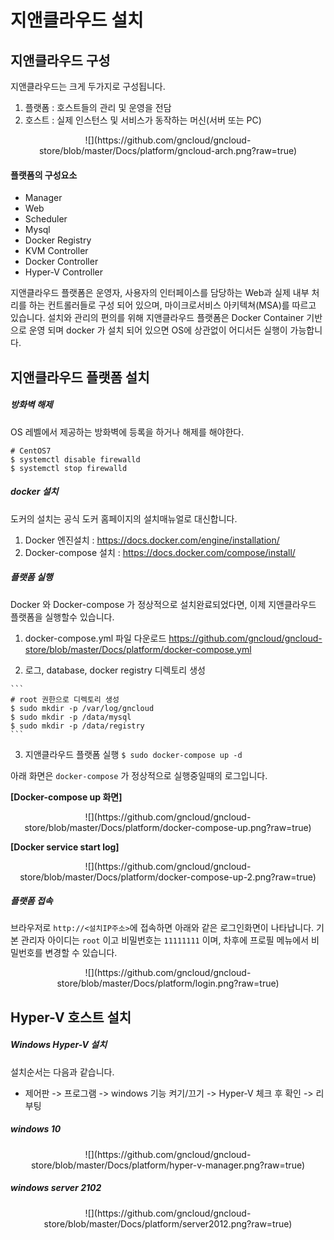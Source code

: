 지앤클라우드 설치
=========

지앤클라우드 구성
-------------

지앤클라우드는 크게 두가지로 구성됩니다.

 1. 플랫폼 : 호스트들의 관리 및 운영을 전담
 2. 호스트 : 실제 인스턴스 및 서비스가 동작하는 머신(서버 또는 PC)

<center>![](https://github.com/gncloud/gncloud-store/blob/master/Docs/platform/gncloud-arch.png?raw=true)</center>


#### 플랫폼의 구성요소

- Manager
- Web
- Scheduler
- Mysql
- Docker Registry
- KVM Controller
- Docker Controller
- Hyper-V Controller

지앤클라우드 플랫폼은 운영자, 사용자의 인터페이스를 담당하는 Web과 실제 내부 처리를 하는 컨트롤러들로 구성 되어 있으며,
마이크로서비스 아키텍쳐(MSA)를 따르고 있습니다. 설치와 관리의 편의를 위해 지앤클라우드 플랫폼은 Docker Container 기반으로 운영 되며 docker 가 설치 되어 있으면 OS에 상관없이 어디서든 실행이 가능합니다.


지앤클라우드 플랫폼 설치
------------------

##### 방화벽 해제

  OS 레벨에서 제공하는 방화벽에 등록을 하거나 해제를 해야한다.
  ```
  # CentOS7
  $ systemctl disable firewalld
  $ systemctl stop firewalld
  ```

##### docker 설치

도커의 설치는 공식 도커 홈페이지의 설치매뉴얼로 대신합니다.

  1. Docker 엔진설치 : https://docs.docker.com/engine/installation/
  2. Docker-compose 설치 : https://docs.docker.com/compose/install/

##### 플랫폼 실행

Docker 와 Docker-compose 가 정상적으로 설치완료되었다면, 이제 지앤클라우드 플랫폼을 실행할수 있습니다.

  1. docker-compose.yml 파일 다운로드
  https://github.com/gncloud/gncloud-store/blob/master/Docs/platform/docker-compose.yml

  2. 로그, database, docker registry 디렉토리 생성

    ```
    # root 권한으로 디렉토리 생성
    $ sudo mkdir -p /var/log/gncloud
    $ sudo mkdir -p /data/mysql
    $ sudo mkdir -p /data/registry
	```

  3. 지앤클라우드 플랫폼 실행
    ```
    $ sudo docker-compose up -d
    ```

 아래 화면은 `docker-compose` 가 정상적으로 실행중일때의 로그입니다.

 **[Docker-compose up 화면]**

 <center>![](https://github.com/gncloud/gncloud-store/blob/master/Docs/platform/docker-compose-up.png?raw=true)</center>

 **[Docker service start log]**
 <center>![](https://github.com/gncloud/gncloud-store/blob/master/Docs/platform/docker-compose-up-2.png?raw=true)</center>



##### 플랫폼 접속

  브라우저로 `http://<설치IP주소>`에 접속하면 아래와 같은 로그인화면이 나타납니다. 기본 관리자 아이디는 `root` 이고 비밀번호는 `11111111` 이며, 차후에 프로필 메뉴에서 비밀번호를 변경할 수 있습니다.

  <center>![](https://github.com/gncloud/gncloud-store/blob/master/Docs/platform/login.png?raw=true)</center>






Hyper-V 호스트 설치
----------------

##### Windows Hyper-V 설치

설치순서는 다음과 같습니다.

 - 제어판 -> 프로그램 -> windows 기능 켜기/끄기 -> Hyper-V 체크 후 확인 -> 리부팅

##### windows 10
 <center>![](https://github.com/gncloud/gncloud-store/blob/master/Docs/platform/hyper-v-manager.png?raw=true)</center>

##### windows server 2102
 <center>![](https://github.com/gncloud/gncloud-store/blob/master/Docs/platform/server2012.png?raw=true) </center>










